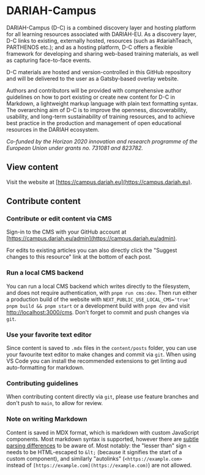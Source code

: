 <!--lint disable first-heading-level-->

# DARIAH-Campus

DARIAH-Campus (D-C) is a combined discovery layer and hosting platform for all learning resources
associated with DARIAH-EU. As a discovery layer, D-C links to existing, externally hosted, resources
(such as #dariahTeach, PARTHENOS etc.); and as a hosting platform, D-C offers a flexible framework
for developing and sharing web-based training materials, as well as capturing face-to-face events.

D-C materials are hosted and version-controlled in this GitHub repository and will be delivered to
the user as a Gatsby-based overlay website.

Authors and contributors will be provided with comprehensive author guidelines on how to port
existing or create new content for D-C in Markdown, a lightweight markup language with plain text
formatting syntax. The overarching aim of D-C is to improve the openness, discoverability,
usability, and long-term sustainability of training resources, and to achieve best practice in the
production and management of open educational resources in the DARIAH ecosystem.

_Co-funded by the Horizon 2020 innovation and research programme of the European Union under grants
no. 731081 and 823782._

## View content

Visit the website at [https://campus.dariah.eu](https://campus.dariah.eu).

## Contribute content

### Contribute or edit content via CMS

Sign-in to the CMS with your GitHub account at
[https://campus.dariah.eu/admin](https://campus.dariah.eu/admin).

For edits to existing articles you can also directly click the "Suggest changes to this resource"
link at the bottom of each post.

### Run a local CMS backend

You can run a local CMS backend which writes directly to the filesystem, and does not require
authentication, with `pnpm run cms:dev`. Then run either a production build of the website with
`NEXT_PUBLIC_USE_LOCAL_CMS='true' pnpm build && pnpm start` or a development build with `pnpm dev`
and visit [http://localhost:3000/cms](http://localhost:3000/admin). Don't forget to commit and push
changes via `git`.

### Use your favorite text editor

Since content is saved to `.mdx` files in the `content/posts` folder, you can use your favourite
text editor to make changes and commit via `git`. When using VS Code you can install the recommended
extensions to get linting aud auto-formatting for markdown.

### Contributing guidelines

When contributing content directly via `git`, please use feature branches and don't push to `main`,
to allow for review.

### Note on writing Markdown

Content is saved in MDX format, which is markdown with custom JavaScript components. Most markdown
syntax is supported, however there are
[subtle parsing differences](https://github.com/micromark/mdx-state-machine#72-deviations-from-markdown)
to be aware of. Most notably: the "lesser than" sign `<` needs to be HTML-escaped to `&lt;` (because
it signifies the start of a custom component), and similarly "autolinks" (`<https://example.com>`
instead of `[https://example.com](https://example.com)`) are not allowed.

